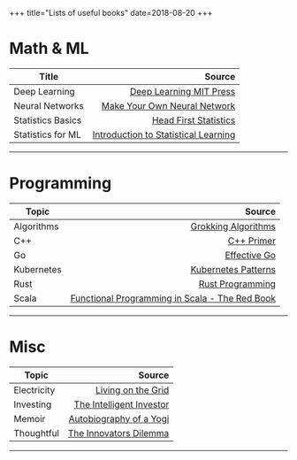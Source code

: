 +++
title="Lists of useful books"
date=2018-08-20
+++


# Math & ML

| Title  | Source |
| ------ | -----------: |
| Deep Learning     | [Deep Learning MIT Press](https://www.deeplearningbook.org/) |
| Neural Networks   | [Make Your Own Neural Network](https://www.amazon.com/Make-Your-Own-Neural-Network-ebook/dp/B01EER4Z4G/) |
| Statistics Basics | [Head First Statistics](https://www.oreilly.com/library/view/head-first-statistics/9780596527587/) |
| Statistics for ML | [Introduction to Statistical Learning](https://www.springer.com/de/book/9781461471370) |

___

# Programming

| Topic  | Source |
| ------ | -----------: |
| Algorithms  | [Grokking Algorithms](https://www.manning.com/books/grokking-algorithms) |
| C++         | [C++ Primer](https://www.amazon.com/C-Primer-Stanley-B-Lippman-ebook/dp/B0091I7FEQ) |
| Go          | [Effective Go](https://golang.org/doc/effective_go.html) |
| Kubernetes  | [Kubernetes Patterns](https://www.amazon.de/-/en/Bilgin-Ibryam/dp/1492050288) |
| Rust        | [Rust Programming](https://doc.rust-lang.org/stable/book/) |
| Scala       | [Functional Programming in Scala - The Red Book](https://www.manning.com/books/functional-programming-in-scala) |

___

# Misc

| Topic  | Source |
| ------ | -----------: |
| Electricity | [Living on the Grid](https://www.amazon.com/Living-Grid-Fundamentals-American-Electric/dp/1491790458) |
| Investing   | [The Intelligent Investor](https://en.wikipedia.org/wiki/The_Intelligent_Investor) |
| Memoir      | [Autobiography of a Yogi](https://en.wikipedia.org/wiki/Autobiography_of_a_Yogi) |
| Thoughtful  | [The Innovators Dilemma](https://en.wikipedia.org/wiki/The_Innovator%27s_Dilemma) |

___
